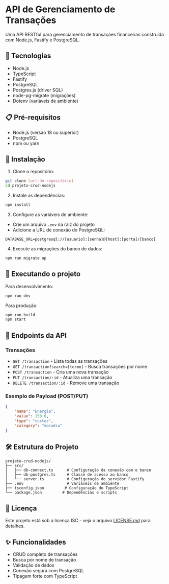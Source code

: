 # API de Gerenciamento de Transações

Uma API RESTful para gerenciamento de transações financeiras construída com Node.js, Fastify e PostgreSQL.

## 🚀 Tecnologias

- Node.js
- TypeScript
- Fastify
- PostgreSQL
- Postgres.js (driver SQL)
- node-pg-migrate (migrações)
- Dotenv (variáveis de ambiente)

## 📋 Pré-requisitos

- Node.js (versão 18 ou superior)
- PostgreSQL
- npm ou yarn

## 🔧 Instalação

1. Clone o repositório:

```bash
git clone [url-do-repositório]
cd projeto-crud-nodejs
```

2. Instale as dependências:

```bash
npm install
```

3. Configure as variáveis de ambiente:

- Crie um arquivo `.env` na raiz do projeto
- Adicione a URL de conexão do PostgreSQL:

```env
DATABASE_URL=postgresql://[usuario]:[senha]@[host]:[porta]/[banco]
```

4. Execute as migrações do banco de dados:

```bash
npm run migrate up
```

## 🚀 Executando o projeto

Para desenvolvimento:

```bash
npm run dev
```

Para produção:

```bash
npm run build
npm start
```

## 📌 Endpoints da API

### Transações

- `GET /transaction` - Lista todas as transações
- `GET /transaction?search=[termo]` - Busca transações por nome
- `POST /transaction` - Cria uma nova transação
- `PUT /transaction/:id` - Atualiza uma transação
- `DELETE /transaction/:id` - Remove uma transação

### Exemplo de Payload (POST/PUT)

```json
{
    "name": "Energia",
    "value": 150.0,
    "type": "custos",
    "category": "moradia"
}
```

## 🛠️ Estrutura do Projeto

```
projeto-crud-nodejs/
├── src/
│   ├── db-connect.ts      # Configuração da conexão com o banco
│   ├── db-postgres.ts     # Classe de acesso ao banco
│   └── server.ts          # Configuração do servidor Fastify
├── .env                   # Variáveis de ambiente
├── tsconfig.json         # Configuração do TypeScript
└── package.json         # Dependências e scripts
```

## 📄 Licença

Este projeto está sob a licença ISC - veja o arquivo [LICENSE.md](LICENSE.md) para detalhes.

## ✨ Funcionalidades

- CRUD completo de transações
- Busca por nome de transação
- Validação de dados
- Conexão segura com PostgreSQL
- Tipagem forte com TypeScript
